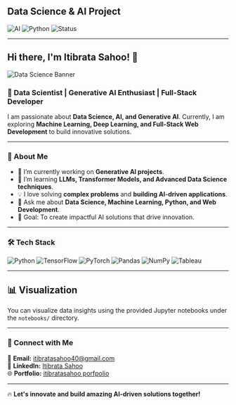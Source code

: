 ## Data Science & AI Project

![AI](https://img.shields.io/badge/Machine%20Learning-%E2%9C%94-blue)
![Python](https://img.shields.io/badge/Python-3.8%2B-brightgreen)
![Status](https://img.shields.io/badge/Status-Active-green)

---

## Hi there, I'm Itibrata Sahoo! 👋

![Data Science Banner](https://github.com/ItibrataSahoo/ItibrataSahoo/assets/https://media3.giphy.com/media/v1.Y2lkPTc5MGI3NjExemFnOXQyMWQwajR4bzRrd3l6NHlua2NrbXhiMGhjbWQwZW5sOHZ4YSZlcD12MV9pbnRlcm5hbF9naWZfYnlfaWQmY3Q9Zw/PjJ1cLHqLEveXysGDB/giphy.gif)

### 🚀 Data Scientist | Generative AI Enthusiast | Full-Stack Developer

I am passionate about **Data Science, AI, and Generative AI**. Currently, I am exploring **Machine Learning, Deep Learning, and Full-Stack Web Development** to build innovative solutions. 

---

### 🌟 About Me
- 🔭 I’m currently working on **Generative AI projects**.
- 🌱 I’m learning **LLMs, Transformer Models, and Advanced Data Science techniques**.
- 💡 I love solving **complex problems** and **building AI-driven applications**.
- 💬 Ask me about **Data Science, Machine Learning, Python, and Web Development**.
- 🎯 Goal: To create impactful AI solutions that drive innovation.

---

### 🛠️ Tech Stack

![Python](https://img.shields.io/badge/Python-3776AB?style=for-the-badge&logo=python&logoColor=white)
![TensorFlow](https://img.shields.io/badge/TensorFlow-FF6F00?style=for-the-badge&logo=tensorflow&logoColor=white)
![PyTorch](https://img.shields.io/badge/PyTorch-EE4C2C?style=for-the-badge&logo=pytorch&logoColor=white)
![Pandas](https://img.shields.io/badge/Pandas-150458?style=for-the-badge&logo=pandas&logoColor=white)
![NumPy](https://img.shields.io/badge/NumPy-013243?style=for-the-badge&logo=numpy&logoColor=white)
![Tableau](https://img.shields.io/badge/Tableau-E97627?style=for-the-badge&logo=tableau&logoColor=white)

---

## 📊 Visualization
You can visualize data insights using the provided Jupyter notebooks under the `notebooks/` directory.


---

### 📣 Connect with Me

📧 **Email:** itibratasahoo40@gmail.com  
🔗 **LinkedIn:** [Itibrata Sahoo](www.linkedin.com/in/itibrata-sahoo-00a766209)  
🌐 **Portfolio:** [itibratasahoo porfpolio](https://create-folio.vercel.app/user/itibratasahoo40)



---



🔥 **Let's innovate and build amazing AI-driven solutions together!**
